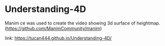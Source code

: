 # Understanding-4D

Manim ce was used to create the video showing 3d surface of heightmap. (https://github.com/ManimCommunity/manim)

link: https://tucan444.github.io/Understanding-4D/
